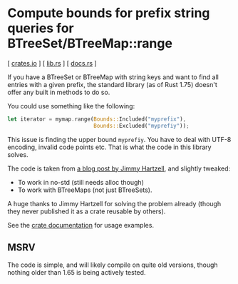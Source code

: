# Compute bounds for prefix string queries for BTreeSet/BTreeMap::range

[ [crates.io] ] [ [lib.rs] ] [ [docs.rs] ]

If you have a BTreeSet or BTreeMap with string keys and want to find all entries
with a given prefix, the standard library (as of Rust 1.75) doesn't offer any
built in methods to do so.

You could use something like the following:

```rust
let iterator = mymap.range(Bounds::Included("myprefix"),
                           Bounds::Excluded("myprefiy"));
```

This issue is finding the upper bound `myprefiy`. You have to deal with UTF-8
encoding, invalid code points etc. That is what the code in this library solves.

The code is taken from [a blog post by Jimmy Hartzell](https://www.thecodedmessage.com/posts/prefix-ranges/),
and slightly tweaked:

* To work in no-std (still needs alloc though)
* To work with BTreeMaps (not just BTreeSets).

A huge thanks to Jimmy Hartzell for solving the problem already (though they
never published it as a crate reusable by others).

See the [crate documentation][docs.rs] for usage examples.

## MSRV

The code is simple, and will likely compile on quite old versions, though
nothing older than 1.65 is being actively tested.

[crates.io]: https://crates.io/crates/prefix-range
[docs.rs]: https://docs.rs/prefix_range
[lib.rs]: https://lib.rs/crates/prefix-range
